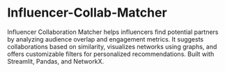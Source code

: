 # Influencer-Collab-Matcher
Influencer Collaboration Matcher helps influencers find potential partners by analyzing audience overlap and engagement metrics. It suggests collaborations based on similarity, visualizes networks using graphs, and offers customizable filters for personalized recommendations. Built with Streamlit, Pandas, and NetworkX.
